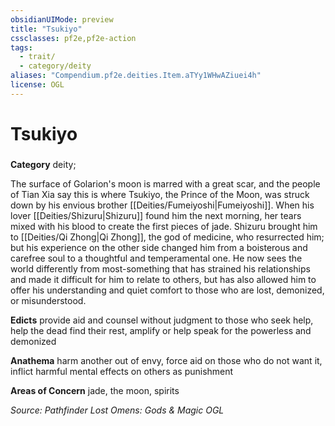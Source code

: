 ```yaml
---
obsidianUIMode: preview
title: "Tsukiyo"
cssclasses: pf2e,pf2e-action
tags:
  - trait/
  - category/deity
aliases: "Compendium.pf2e.deities.Item.aTYy1WHwAZiuei4h"
license: OGL
---
```

# Tsukiyo

### 

**Category** deity; 




The surface of Golarion's moon is marred with a great scar, and the people of Tian Xia say this is where Tsukiyo, the Prince of the Moon, was struck down by his envious brother [[Deities/Fumeiyoshi|Fumeiyoshi]]. When his lover [[Deities/Shizuru|Shizuru]] found him the next morning, her tears mixed with his blood to create the first pieces of jade. Shizuru brought him to [[Deities/Qi Zhong|Qi Zhong]], the god of medicine, who resurrected him; but his experience on the other side changed him from a boisterous and carefree soul to a thoughtful and temperamental one. He now sees the world differently from most-something that has strained his relationships and made it difficult for him to relate to others, but has also allowed him to offer his understanding and quiet comfort to those who are lost, demonized, or misunderstood.

**Edicts** provide aid and counsel without judgment to those who seek help, help the dead find their rest, amplify or help speak for the powerless and demonized

**Anathema** harm another out of envy, force aid on those who do not want it, inflict harmful mental effects on others as punishment

**Areas of Concern** jade, the moon, spirits

*Source: Pathfinder Lost Omens: Gods & Magic*
*OGL*